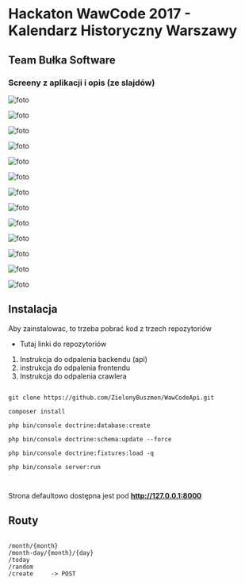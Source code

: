# Hackaton WawCode 2017 - Kalendarz Historyczny Warszawy
## Team Bułka Software


### Screeny z aplikacji i opis (ze slajdów)

![foto](readme_photos/Slajd1.png)

![foto](readme_photos/Slajd2.png)

![foto](readme_photos/Slajd3.png)

![foto](readme_photos/Slajd4.png)

![foto](readme_photos/Slajd5.png)

![foto](readme_photos/Slajd6.png)

![foto](readme_photos/Slajd7.png)

![foto](readme_photos/Slajd8.png)

![foto](readme_photos/Slajd9.png)

![foto](readme_photos/Slajd10.png)


![foto](readme_photos/screenshot1.png)

![foto](readme_photos/screenshot2.png)

![foto](readme_photos/screenshot3.png)

## Instalacja

Aby zainstalowac, to trzeba pobrać kod z trzech repozytoriów

- Tutaj linki do repozytoriów

1) Instrukcja do odpalenia backendu (api)
2) instrukcja do odpalenia frontendu
3) Instrukcja do odpalenia crawlera


```

git clone https://github.com/ZielonyBuszmen/WawCodeApi.git

composer install

php bin/console doctrine:database:create

php bin/console doctrine:schema:update --force
 
php bin/console doctrine:fixtures:load -q

php bin/console server:run

 

```
Strona defaultowo dostępna jest pod **http://127.0.0.1:8000**


## Routy

```

/month/{month}
/month-day/{month}/{day}
/today
/random
/create     -> POST

```

